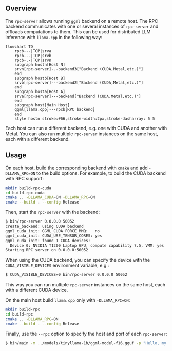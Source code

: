 ## Overview

The `rpc-server` allows  running `ggml` backend on a remote host.
The RPC backend communicates with one or several instances of `rpc-server` and offloads computations to them.
This can be used for distributed LLM inference with `llama.cpp` in the following way:

```mermaid
flowchart TD
    rpcb---|TCP|srva
    rpcb---|TCP|srvb
    rpcb-.-|TCP|srvn
    subgraph hostn[Host N]
    srvn[rpc-server]-.-backend3["Backend (CUDA,Metal,etc.)"]
    end
    subgraph hostb[Host B]
    srvb[rpc-server]---backend2["Backend (CUDA,Metal,etc.)"]
    end
    subgraph hosta[Host A]
    srva[rpc-server]---backend["Backend (CUDA,Metal,etc.)"]
    end
    subgraph host[Main Host]
    ggml[llama.cpp]---rpcb[RPC backend]
    end
    style hostn stroke:#66,stroke-width:2px,stroke-dasharray: 5 5
```

Each host can run a different backend, e.g. one with CUDA and another with Metal.
You can also run multiple `rpc-server` instances on the same host, each with a different backend.

## Usage

On each host, build the corresponding backend with `cmake` and add `-DLLAMA_RPC=ON` to the build options.
For example, to build the CUDA backend with RPC support:

```bash
mkdir build-rpc-cuda
cd build-rpc-cuda
cmake .. -DLLAMA_CUDA=ON -DLLAMA_RPC=ON
cmake --build . --config Release
```

Then, start the `rpc-server` with the backend:

```bash
$ bin/rpc-server 0.0.0.0 50052
create_backend: using CUDA backend
ggml_cuda_init: GGML_CUDA_FORCE_MMQ:   no
ggml_cuda_init: CUDA_USE_TENSOR_CORES: yes
ggml_cuda_init: found 1 CUDA devices:
  Device 0: NVIDIA T1200 Laptop GPU, compute capability 7.5, VMM: yes
Starting RPC server on 0.0.0.0:50052
```

When using the CUDA backend, you can specify the device with the `CUDA_VISIBLE_DEVICES` environment variable, e.g.:
```bash
$ CUDA_VISIBLE_DEVICES=0 bin/rpc-server 0.0.0.0 50052
```
This way you can run multiple `rpc-server` instances on the same host, each with a different CUDA device.


On the main host build `llama.cpp` only with `-DLLAMA_RPC=ON`:

```bash
mkdir build-rpc
cd build-rpc
cmake .. -DLLAMA_RPC=ON
cmake --build . --config Release
```

Finally, use the `--rpc` option to specify the host and port of each `rpc-server`:

```bash
$ bin/main -m ../models/tinyllama-1b/ggml-model-f16.gguf -p "Hello, my name is" --repeat-penalty 1.0 -n 64 --rpc 192.168.88.10:50052,192.168.88.11:50052 -ngl 99
```
